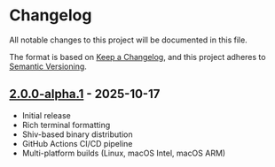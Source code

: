 # Changelog

All notable changes to this project will be documented in this file.

The format is based on [Keep a Changelog](https://keepachangelog.com/en/1.1.0/),
and this project adheres to [Semantic Versioning](https://semver.org/spec/v2.0.0.html).

## [2.0.0-alpha.1] - 2025-10-17

- Initial release
- Rich terminal formatting
- Shiv-based binary distribution
- GitHub Actions CI/CD pipeline
- Multi-platform builds (Linux, macOS Intel, macOS ARM)

[unreleased]: https://github.com/olivierlacan/keep-a-changelog/compare/v2.0.0-alpha.1...HEAD
[2.0.0-alpha.1]: https://github.com/syntlyx/dip-cli/releases/tag/v2.0.0-alpha.1
